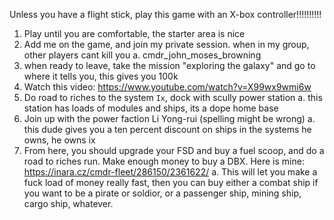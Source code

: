 Unless you have a flight stick, play this game with an X-box controller!!!!!!!!!!

1. Play until you are comfortable, the starter area is nice
2. Add me on the game, and join my private session. when in my group, other players cant kill you
	a. cmdr_john_moses_browning
3. when ready to leave, take the mission "exploring the galaxy" and go to where it tells you, this gives you 100k
4. Watch this video: https://www.youtube.com/watch?v=X99wx9wmi6w
5. Do road to riches to the system `Ix`, dock with scully power station
	a. this station has loads of modules and ships, its a dope home base
6. Join up with the power faction Li Yong-rui (spelling might be wrong)
	a. this dude gives you a ten percent discount on ships in the systems he owns, he owns ix
7. From here, you should upgrade your FSD and buy a fuel scoop, and do a road to riches run. Make enough money to buy a DBX. Here is mine: https://inara.cz/cmdr-fleet/286150/2361622/
	a. This will let you make a fuck load of money really fast, then you can buy either a combat ship if you want to be a pirate or soldior, or a passenger ship, mining ship, cargo ship, whatever. 
